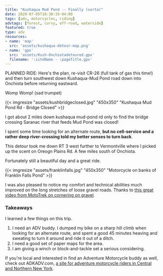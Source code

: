 ```yaml
---
title: "Kushaqua Mud Pond -- Finally (sorta)"
date: 2020-07-05T18:38:19-04:00
tags: [adv, motorcycles, riding]
advtags: [forest, curvy, off-road, waterside]
featured: true
type: adv
resources:
- name: 'map'
  src: 'assets/kushaqua-detour-map.png'
- name: 'gpx'
  src: 'assets/Kush-Onchiotadetoured.gpx'
  filename: ':siteName - :pageTitle.gpx'
---
```


PLANNED RIDE: Here's the plan, re-visit CR-26 (full tank of gas this time!) and then turn southwest down Kushaqua-Mud Pond road down into Onchiota before returning eastward.
<!--more-->


Womp Womp! (sad trumpet)


{{< imgresize "assets/kushbridgeclosed.jpg" "450x350" "Kushaqua Mud Pond Rd - Bridge Closed" >}}

I got about 2 miles down kushaqua mud-pond rd only to find the bridge crossing Saranac river that feeds Mud Pond was closed!

I spent some time looking for an alternate route, **but no cell-service and a rather deep river-crossing told my better senses to turn back**.

This detour took me down RT 3 west further to Vermontville where I picked up the scent on Oreogn Plains Rd. A few miles south of Onchiota.

Fortunately still a beautiful day and a great ride. 

{{< imgresize "assets/franklinfalls.jpg" "450x350" "Motorcycle on banks of Franklin Falls Pond" >}}

I was also pleased to notice my comfort and technical abilities much improved on the long stretches of loose gravel roads.  Thanks to [this great video from MotoTrek on cornering on gravel](https://www.youtube.com/watch?v=i8rywrWuAqw).


### Takeaways

I learned a few things on this trip.

1) I need an ADV buddy. I dumped my bike on a sharp hill climb when looking for an alternate route, and spent a good 45 minutes heaving and sweating to turn it around and ride it out of a ditch.
2) I need a good set of paper maps for the area.
3) I am giving a winch or block-and-tackle set a serious considering.

If you're local and interested in find an Adventure Motorcycle buddy as well, check out ADKADV.com, [a site for adventure motorcycle riders in Central and Northern New York](https://adkadv.com).
